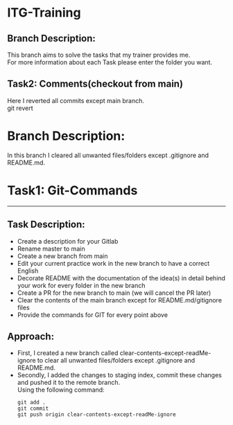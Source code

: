 # ITG-Training

## Branch Description:

This branch aims to solve the tasks that my trainer provides me.  
For more information about each Task please enter the folder you want.

## Task2: Comments(checkout from main)

Here I reverted all commits except main branch.  
git revert <sha-of-commit>

# Branch Description:

In this branch I cleared all unwanted files/folders except .gitignore and README.md. 

# Task1: Git-Commands
---

## Task Description:

- Create a description for your Gitlab
- Rename master to main
- Create a new branch from main
- Edit your current practice work in the new branch to have a correct English
- Decorate README with the documentation of the idea(s) in detail behind your work for every folder in the new branch
- Create a PR for the new branch to main (we will cancel the PR later)
- Clear the contents of the main branch except for README.md/gitignore files
- Provide the commands for GIT for every point above

## Approach:
- First, I created a new branch called clear-contents-except-readMe-ignore to clear all unwanted files/folders except .gitignore and README.md.
- Secondly, I added the changes to staging index, commit these changes and pushed it to the remote branch.  
  Using the following command:
  ```
  git add .
  git commit 
  git push origin clear-contents-except-readMe-ignore
  ```